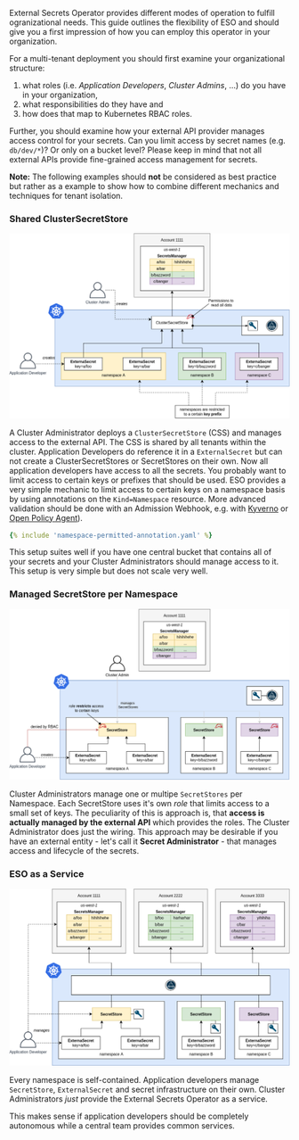 External Secrets Operator provides different modes of operation to fulfill
ogranizational needs. This guide outlines the flexibility of ESO and should give
you a first impression of how you can employ this operator in your organization.

For a multi-tenant deployment you should first examine your organizational
structure:

1. what roles (i.e. *Application Developers*, *Cluster Admins*, ...) do you have
   in your organization,
2. what responsibilities do they have and
3. how does that map to Kubernetes RBAC roles.

Further, you should examine how your external API provider manages access
control for your secrets. Can you limit access by secret names (e.g.
`db/dev/*`)? Or only on a bucket level? Please keep in mind that not all
external APIs provide fine-grained access management for secrets.

**Note:** The following examples should **not** be considered as best practice
but rather as a example to show how to combine different mechanics and
techniques for tenant isolation.

### Shared ClusterSecretStore

![Shared CSS](./pictures/diagrams-multi-tenancy-shared.png)

A Cluster Administrator deploys a `ClusterSecretStore` (CSS) and manages access
to the external API. The CSS is shared by all tenants within the cluster.
Application Developers do reference it in a `ExternalSecret` but can not create
a ClusterSecretStores or SecretStores on their own. Now all application
developers have access to all the secrets. You probably want to limit access to
certain keys or prefixes that should be used. ESO provides a very simple
mechanic to limit access to certain keys on a namespace basis by using
annotations on the `Kind=Namespace` resource. More advanced validation should be
done with an Admission Webhook, e.g. with [Kyverno](https://kyverno.io/) or
[Open Policy Agent](https://www.openpolicyagent.org/)).

``` yaml
{% include 'namespace-permitted-annotation.yaml' %}
```

This setup suites well if you have one central bucket that contains all of your
secrets and your Cluster Administrators should manage access to it. This setup
is very simple but does not scale very well.

### Managed SecretStore per Namespace

![Shared CSS](./pictures/diagrams-multi-tenancy-managed-store.png)

Cluster Administrators manage one or multipe `SecretStores` per Namespace. Each
SecretStore uses it's own *role* that limits access to a small set of keys. The
peculiarity of this is approach is, that **access is actually managed by the
external API** which provides the roles. The Cluster Administrator does just the
wiring. This approach may be desirable if you have an external entity - let's
call it **Secret Administrator** - that manages access and lifecycle of the
secrets.


### ESO as a Service
![Shared CSS](./pictures/diagrams-multi-tenancy-self-service.png)

Every namespace is self-contained. Application developers manage `SecretStore`,
`ExternalSecret` and secret infrastructure on their own. Cluster Administrators
*just* provide the External Secrets Operator as a service.

This makes sense if application developers should be completely autonomous while
a central team provides common services.
